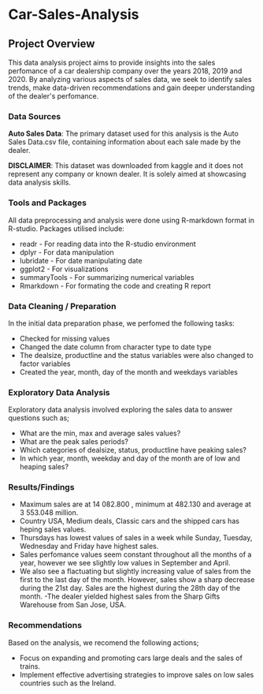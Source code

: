 # Car-Sales-Analysis

## Project Overview

This data analysis project aims to provide insights into the sales perfomance of a car dealership company over the years 2018, 2019 and 2020. By analyzing various aspects of sales data, we seek to identify sales trends, make data-driven recommendations and gain deeper understanding of the dealer's perfomance.

### Data Sources

**Auto Sales Data**: The primary dataset used for this analysis is the Auto Sales Data.csv file, containing information about each sale made by the dealer. 

**DISCLAIMER**: This dataset was downloaded from kaggle and it does not represent any company or known dealer. It is solely aimed at showcasing data analysis skills.

### Tools and Packages

All data preprocessing and analysis were done using R-markdown format in R-studio. Packages utilised include:

- readr - For reading data into the R-studio environment
- dplyr - For data manipulation
- lubridate - For date manipulating date
- ggplot2 - For visualizations
- summaryTools - For summarizing numerical variables
- Rmarkdown - For formating the code and creating R report

### Data Cleaning / Preparation

In the initial data preparation phase, we perfomed the following tasks:

- Checked for missing values
- Changed the date column from character type to date type
- The dealsize, productline and the status variables were also changed to factor variables
-  Created the year, month, day of the month and weekdays variables

### Exploratory Data Analysis

Exploratory data analysis involved exploring the sales data to answer questions such as;

- What are the min, max and average sales values?
- What are the peak sales periods?
- Which categories of dealsize, status, productline have peaking sales?
- In which year, month, weekday and day of the month are of low and heaping sales?

### Results/Findings

- Maximum sales are at 14 082.800 , minimum at 482.130 and average at 3 553.048 million.
- Country USA, Medium deals, Classic cars and the shipped cars has heping sales values.
- Thursdays has lowest values of sales in a week while Sunday, Tuesday, Wednesday and Friday have highest sales.
- Sales perfomance values seem constant throughout all the months of a year, however we see slightly low values in September and April.
- We also see a flactuating but slightly increasing value of sales from the first to the last day of the month. However, sales show a sharp decrease during the 21st day. Sales are the highest during the 28th day of the month.
-The dealer yielded highest sales from the Sharp Gifts Warehouse from San Jose, USA.

### **Recommendations**

Based on the analysis, we recomend the following actions;
- Focus on expanding and promoting cars large deals and the sales of trains.
- Implement effective advertising strategies to improve sales on low sales countries such as the Ireland.
